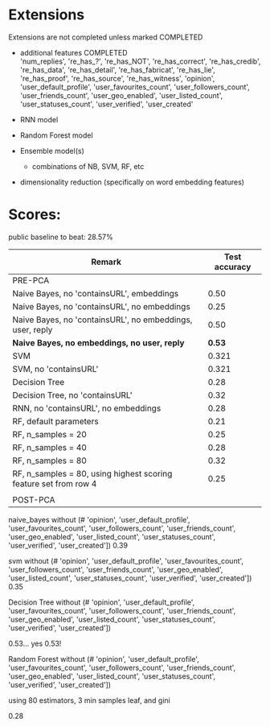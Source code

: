 Extensions
==========

Extensions are not completed unless marked COMPLETED


- additional features       COMPLETED    
  'num_replies', 
  're_has_?', 
  're_has_NOT', 
  're_has_correct',
  're_has_credib', 
  're_has_data', 
  're_has_detail', 
  're_has_fabricat', 
  're_has_lie', 
  're_has_proof', 
  're_has_source', 
  're_has_witness', 
  'opinion', 
  'user_default_profile',
  'user_favourites_count', 
  'user_followers_count', 
  'user_friends_count', 
  'user_geo_enabled', 
  'user_listed_count', 
  'user_statuses_count', 
  'user_verified', 
  'user_created'

- RNN model

- Random Forest model

- Ensemble model(s)
  - combinations of NB, SVM, RF, etc

- dimensionality reduction (specifically on word embedding features)



Scores:
=======

public baseline to beat: 28.57%


| Remark | Test accuracy |
|--------|---------------|
| PRE-PCA |               |
| Naive Bayes, no 'containsURL', embeddings       |               0.50|
| Naive Bayes, no 'containsURL', no embeddings       |               0.25|
| Naive Bayes, no 'containsURL', no embeddings, user, reply       |               0.50|
| **Naive Bayes, no embeddings, no user, reply**      | **0.53** |
| SVM       |        0.321       |
| SVM, no 'containsURL'       |        0.321       |
| Decision Tree       |     0.28          |
| Decision Tree, no 'containsURL'       |     0.32          |
|  RNN, no 'containsURL', no embeddings   |    0.28           |
|  RF, default parameters  |    0.21           |
|  RF, n_samples = 20  |    0.25           |
|  RF, n_samples = 40  |    0.28           |
|  RF, n_samples = 80  |    0.32           |
|  RF, n_samples = 80, using highest scoring feature set from row 4  |    0.25           |
|  |               |
| POST-PCA |               |

naive_bayes
without (# 'opinion', 'user_default_profile', 'user_favourites_count', 'user_followers_count', 'user_friends_count', 'user_geo_enabled', 'user_listed_count',  'user_statuses_count', 'user_verified', 'user_created'])
0.39

svm
without  (# 'opinion', 'user_default_profile', 'user_favourites_count', 'user_followers_count', 'user_friends_count', 'user_geo_enabled', 'user_listed_count',  'user_statuses_count', 'user_verified', 'user_created'])
0.35

Decision Tree
without  (# 'opinion', 'user_default_profile', 'user_favourites_count', 'user_followers_count', 'user_friends_count', 'user_geo_enabled', 'user_listed_count',  'user_statuses_count', 'user_verified', 'user_created'])

0.53... yes 0.53!

Random Forest 
without  (# 'opinion', 'user_default_profile', 'user_favourites_count', 'user_followers_count', 'user_friends_count', 'user_geo_enabled', 'user_listed_count',  'user_statuses_count', 'user_verified', 'user_created'])

using 80 estimators, 3 min samples leaf, and gini

0.28










